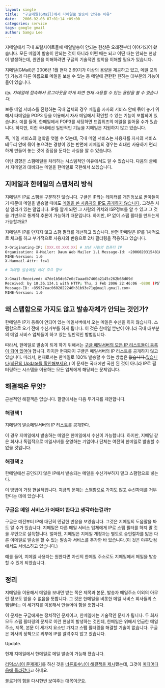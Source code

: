 ```yaml
---
layout: single
title:  "구글메일(GMail)에서 타메일로 발송이 안되는 이유"
date:   2006-02-03 07:01:14 +09:00
categories: service
tags: google gmail
author: Samgu Lee
---
```

지메일에서 국내 포털사이트들에 메일발송이 안되는 현상은 오래전부터 이야기되어 왔습니다. 모든 메일이 발송이 안되는 것이 아니라 어떤 때는 되고 어떤 때는 안되는 현상이 발생하는데, 원인을 이해하려면 구글의 기술적인 철학을 이해할 필요가 있습니다.

지메일(GMail)은 2006년 1월 현재 2.69기가 이상의 용량을 제공하고 있고, 메일 포워딩 기능과 다른 이름으로 메일을 보낼 수 있는 등 메일에 관한한 원하는 대부분의 기능이 들어 있습니다.

*tip. 지메일에 접속해서 로그아웃을 하게 되면 현재 사용할 수 있는 용량을 볼 수 있습니다.*

보통 메일 서비스를 진행하는 국내 업체의 경우 메일을 자사의 서비스 안에 묶어 놓기 위해서 타메일을 POP3 등을 이용해서 자사 메일에서 확인할 수 있는 기능이 포함되어 있습니다. 예를 들어, 한메일에서 POP3를 세팅하면 드림위즈의 메일을 읽어올 수가 있습니다. 하지만, 이런 국내에선 일반적인 기능을 지메일은 지원하지 않고 있습니다.

즉, 메일 서비스의 철학을 엿볼 수 있는데, 국내 메일 서비스는 사용자를 자사의 서비스 테두리 안에 묶어 놓으려는 경향이 있는 반면에 지메일의 경우는 최대한 사용하기 편리하게 만들어 놓는 것에 중점을 둔다는 사실을 알 수 있습니다.

이런 경향은 스팸메일을 처리하는 시스템적인 이유에서도 알 수 있습니다. 다음의 글에서 지메일과 대비되는 메일을 한메일로 국한해서 쓰겠습니다.

## 지메일과 한메일의 스팸처리 방식

지메일은 IP로 스팸을 구분하진 않습니다. 구글은 IP라는 데이터를 개인정보로 받아들이기 때문에 메일을 발송할 때에도 [메일을 쓴 사용자의 IP도 공개하지 않습니다](http://mail.google.com/support/bin/answer.py?answer=26903&#038;query=ip&#038;topic=0&#038;type=f). 그것은 사실 일리가 있는 말입니다. IP를 알게 되면 그 사람의 위치와 ISP정보를 알 수 있고 그 것을 기반으로 통계적 추론이 가능하기 때문입니다. 하지만, IP 없이 스팸 필터를 만드는게 가능할까요?

지메일은 IP를 만지지 않고 스팸 필터를 개선하고 있습니다. 반면 한메일은 IP를 1차적으로 체크를 하고 부가적으로 사용자의 반응으로 2차 필터링을 적용하고 있습니다.

```sh
X-Originating-IP: [XXX.XX.XXX.XX] # 보낸 사람의 컴퓨터 IP
Organization: X-Mailer: Daum Web Mailer 1.1 Message-Id: <20060203154818.HM.000000000002FiO@fishkor.wwl487.hanmail.net>
MIME-Version: 1.0
X-Hanmail-Attr: fc=1

# 지메일 발송메일 헤더 주요 정보

X-Gmail-Received: 47de1b5dc67e0c7aaadb7460a2145c262b68d09d
Received: by 10.36.134.1 with HTTP; Thu, 2 Feb 2006 22:46:06 -0800 (PST)
Message-ID: <85937eac0602022246h31b93e71q@mail.gmail.com>
MIME-Version: 1.0
```

## 왜 스팸함으로 가지도 않고 발송자체가 안되는 것인가?

한메일은 IP가 등록이 안되어 있는 메일서버에서 오는 메일은 수신을 하지 않습니다. 스팸함으로 오기 전에 수신거부를 하게 됩니다. 이 것은 한메일 뿐만이 아니라 국내 대부분의 메일 서비스 업체들이 하고 있는 일반적인 방법입니다.

따라서, 한메일로 발송이 되게 하기 위해서는 [구글 메일서버의 모든 IP 리스트들이 등록이 되어 있어야](http://groups.google.co.kr/group/Google-Korea-Group/browse_thread/thread/17581d16cf89e3fe) 합니다. 하지만 현재까지 구글은 메일서버의 IP 리스트를 공개하지 않고 있습니다. 따라서, 현재로서는 한메일로 100% 발송할 수 있는 방법은 <del datetime="2006-02-03T07:24:22+00:00">없습니다.</del><ins datetime="2006-02-03T07:21:52+00:00">있습니다(하단의 Update를 확인해보세요.)</ins> 이 문제는 국내에만 국한 된 것이 아니라 IP로 필터링하는 시스템을 이용하는 모든 업체에게 해당되는 문제입니다.

## 해결책은 무엇?

근본적인 해결책은 없습니다. 팔글에서는 다음 두가지를 제안합니다.

### 해결책 1

지메일의 발송메일서버의 IP 리스트를 공개한다.

이 경우 지메일에서 발송하는 메일은 한메일에서 수신이 가능합니다. 하지만, 지메일 같은 회사나 독립적으로 메일서버를 운영하는 기업이나 단체는 여전히 한메일로 발송할 수 없을 것입니다.

### 해결책 2

한메일에선 공인되지 않은 IP에서 발송되는 메일을 수신거부하지 말고 스팸함으로 넣는다.

이 방법이 가장 현실적입니다. 지금의 문제는 스팸함으로 가지도 않고 수신자체를 거부한다는 데에 있습니다.

### 구글은 메일 서비스가 어때야 한다고 생각하는걸까?

구글은 예전부터 IP에 대단히 민감한 반응을 보였습니다. 그것은 지메일의 도움말을 봐도 알 수가 있습니다. 지메일은 다른 메일 서비스 업체에게 IP로 스팸 필터를 하지 말 것을 무언으로 설득합니다. 얼마전, 지메일은 지메일 계정과는 별도로 승인절차를 밟은 다른 이메일로 발송을 할 수 있는 발송자 서비스를 추가한 바 있습니다.(이 것은 야후닷컴에서도 서비스하고 있습니다.)

예를 들어, 지메일 사용자는 원한다면 자신의 한메일 주소로도 지메일에서 메일을 발송할 수 있게 되었습니다.

## 정리

지메일을 이용해서 메일을 보내면 받는 쪽은 제목과 본문, 발송자 메일주소 이외의 아무런 정보도 얻을 수 없음을 뜻합니다. 그 것은 한메일을 비롯한 메일 서비스 회사들의 스팸필터는 이 세가지를 이용해서 만들어야 함을 뜻합니다.

이 문제는 구글에게는 정치적인 문제이고, 한메일에는 기술적인 문제가 됩니다. 두 회사 모두 스팸 필터링의 문제로 이런 현상이 발생하는 것인데, 한메일은 위에서 언급한 메일주소, 제목, 본문 이 세가지 요소만 가지고 스팸 필터링을 해결할 기술이 없습니다. 구글은 회사의 정책으로 외부에 IP를 알려주지 않고 있습니다.

Update.

현재 지메일에서 한메일로 메일 발송이 가능해 졌습니다.

[리덕스님이 문제제기](http://blog.daum.net/redux/5394546)를 하신 것을 [너른호수님이 해결책을 제시](http://blog.naver.com/widelake/40021351010)했는데, 그것이 [미디어다음에 올라갔다](http://blogbbs1.media.daum.net/griffin/do/blognews/itnet/read?bbsId=B0007&#038;articleId=228&#038;pageIndex=2&#038;searchKey=&#038;searchValue=)고 하네요.

블로거의 힘을 다시한번 보여주는 대목이군요.

